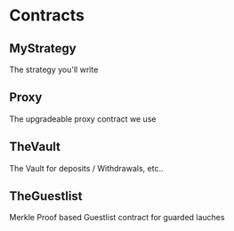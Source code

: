 # Contracts

## MyStrategy

The strategy you'll write

## Proxy

The upgradeable proxy contract we use

## TheVault

The Vault for deposits / Withdrawals, etc..

## TheGuestlist

Merkle Proof based Guestlist contract for guarded lauches
